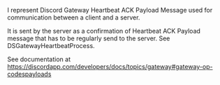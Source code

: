 I represent Discord Gateway Heartbeat ACK Payload Message used for communication between a client and a server.

It is sent by the server as a confirmation of Heartbeat ACK Payload message that has to be regularly send to the server. See DSGatewayHeartbeatProcess.

See documentation at https://discordapp.com/developers/docs/topics/gateway#gateway-op-codespayloads
